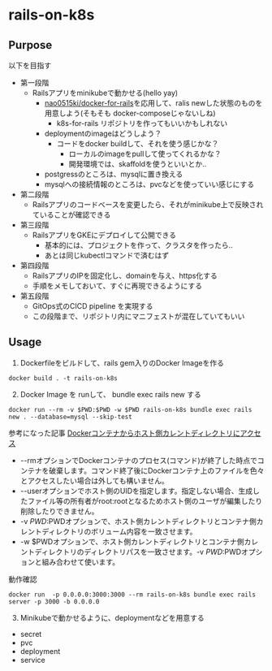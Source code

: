 # rails-on-k8s
## Purpose
以下を目指す

- 第一段階
  - Railsアプリをminikubeで動かせる(hello yay)
    - [nao0515ki/docker-for-rails](https://github.com/nao0515ki/docker-for-rails)を応用して、ralis newした状態のものを用意しよう(そもそも docker-composeじゃないしね)
      - k8s-for-rails リポジトリを作ってもいいかもしれない
    - deploymentのimageはどうしよう？
      - コードをdocker buildして、それを使う感じかな？
        - ローカルのimageをpullして使ってくれるかな？
        - 開発環境では、skaffoldを使うといいとか..
    - postgressのところは、mysqlに置き換える
    - mysqlへの接続情報のところは、pvcなどを使っていい感じにする
- 第二段階
  - Railsアプリのコードベースを変更したら、それがminikube上で反映されていることが確認できる
- 第三段階
  - RailsアプリをGKEにデプロイして公開できる
    - 基本的には、プロジェクトを作って、クラスタを作ったら..
    - あとは同じkubectlコマンドで済むはず
- 第四段階
  - RailsアプリのIPを固定化し、domainを与え、https化する
  - 手順をメモしておいて、すぐに再現できるようにする
- 第五段階
  - GitOps式のCICD pipeline を実現する
  - この段階まで、リポジトリ内にマニフェストが混在していてもいい


## Usage
1. Dockerfileをビルドして、rails gem入りのDocker Imageを作る
```
docker build . -t rails-on-k8s
```

2. Docker Image を runして、 bundle exec rails new する

```
docker run --rm -v $PWD:$PWD -w $PWD rails-on-k8s bundle exec rails new . --database=mysql --skip-test
```

参考になった記事
[Dockerコンテナからホスト側カレントディレクトリにアクセス](https://qiita.com/yoichiwo7/items/ce2ade791462b4f50cf3)
- --rmオプションでDockerコンテナのプロセス(コマンド)が終了した時点でコンテナを破棄します。コマンド終了後にDockerコンテナ上のファイルを色々とアクセスしたい場合は外しても構いません。
- --userオプションでホスト側のUIDを指定します。指定しない場合、生成したファイル等の所有者がroot:rootとなるためホスト側のユーザが編集したり削除したりできません。
- -v $PWD:$PWDオプションで、ホスト側カレントディレクトリとコンテナ側カレントディレクトリのボリューム内容を一致させます。
- -w $PWDオプションで、ホスト側カレントディレクトリとコンテナ側カレントディレクトリのディレクトリパスを一致させます。-v $PWD:$PWDオプションと組み合わせて使います。


動作確認
```
docker run  -p 0.0.0.0:3000:3000 --rm rails-on-k8s bundle exec rails server -p 3000 -b 0.0.0.0
```

3. Minikubeで動かせるように、deploymentなどを用意する
- secret
- pvc
- deployment
- service
